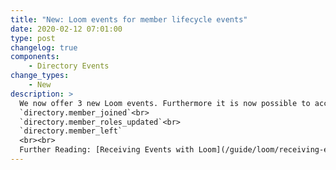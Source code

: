 ```yaml
---
title: "New: Loom events for member lifecycle events"
date: 2020-02-12 07:01:00
type: post
changelog: true
components:
    - Directory Events
change_types:
    - New
description: >
  We now offer 3 new Loom events. Furthermore it is now possible to access a single membership via the API using the UUID.:<br>
  `directory.member_joined`<br>
  `directory.member_roles_updated`<br>
  `directory.member_left`
  <br><br>
  Further Reading: [Receiving Events with Loom](/guide/loom/receiving-events.html), [Reference of Directory Events](/api/directory/events.html)
---
```


